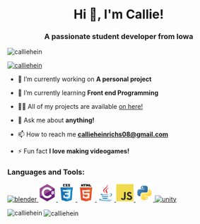 <h1 align="center">Hi 👋, I'm Callie!</h1>
<h3 align="center">A passionate student developer from Iowa</h3>

<p align="left"> <img src="https://komarev.com/ghpvc/?username=calliehein&label=Profile%20views&color=0e75b6&style=flat" alt="calliehein" /> </p>

<p align="left"> <a href="https://github.com/ryo-ma/github-profile-trophy"><img src="https://github-profile-trophy.vercel.app/?username=calliehein" alt="calliehein" /></a> </p>

- 🔭 I’m currently working on **A personal project**

- 🌱 I’m currently learning **Front end Programming**

- 👨‍💻 All of my projects are available [on here!](https://github.com/CallieHein)

- 💬 Ask me about **anything!**

- 📫 How to reach me **callieheinrichs08@gmail.com**

- ⚡ Fun fact **I love making videogames!**

<h3 align="left">Languages and Tools:</h3>
<p align="left"> <a href="https://www.blender.org/" target="_blank" rel="noreferrer"> <img src="https://download.blender.org/branding/community/blender_community_badge_white.svg" alt="blender" width="40" height="40"/> </a> <a href="https://www.w3schools.com/cs/" target="_blank" rel="noreferrer"> <img src="https://raw.githubusercontent.com/devicons/devicon/master/icons/csharp/csharp-original.svg" alt="csharp" width="40" height="40"/> </a> <a href="https://www.w3schools.com/css/" target="_blank" rel="noreferrer"> <img src="https://raw.githubusercontent.com/devicons/devicon/master/icons/css3/css3-original-wordmark.svg" alt="css3" width="40" height="40"/> </a> <a href="https://www.w3.org/html/" target="_blank" rel="noreferrer"> <img src="https://raw.githubusercontent.com/devicons/devicon/master/icons/html5/html5-original-wordmark.svg" alt="html5" width="40" height="40"/> </a> <a href="https://www.java.com" target="_blank" rel="noreferrer"> <img src="https://raw.githubusercontent.com/devicons/devicon/master/icons/java/java-original.svg" alt="java" width="40" height="40"/> </a> <a href="https://developer.mozilla.org/en-US/docs/Web/JavaScript" target="_blank" rel="noreferrer"> <img src="https://raw.githubusercontent.com/devicons/devicon/master/icons/javascript/javascript-original.svg" alt="javascript" width="40" height="40"/> </a> <a href="https://www.python.org" target="_blank" rel="noreferrer"> <img src="https://raw.githubusercontent.com/devicons/devicon/master/icons/python/python-original.svg" alt="python" width="40" height="40"/> </a> <a href="https://unity.com/" target="_blank" rel="noreferrer"> <img src="https://www.vectorlogo.zone/logos/unity3d/unity3d-icon.svg" alt="unity" width="40" height="40"/> </a> </p>

<p><img align="left" src="https://github-readme-stats.vercel.app/api/top-langs?username=calliehein&show_icons=true&locale=en&layout=compact" alt="calliehein" /></p>

<p>&nbsp;<img align="center" src="https://github-readme-stats.vercel.app/api?username=calliehein&show_icons=true&locale=en" alt="calliehein" /></p>
